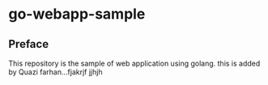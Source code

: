 # go-webapp-sample



## Preface
This repository is the sample of web application using golang.
this is added by Quazi farhan...fjakrjf
jjhjh
